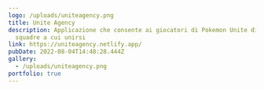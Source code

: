 ```yaml
---
logo: /uploads/uniteagency.png
title: Unite Agency
description: Applicazione che consente ai giocatori di Pokemon Unite di trovare
  squadre a cui unirsi
link: https://uniteagency.netlify.app/
pubDate: 2022-08-04T14:48:28.444Z
gallery:
  - /uploads/uniteagency.png
portfolio: true
---
```

